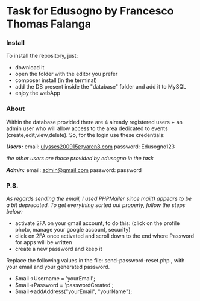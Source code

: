 # Task for Edusogno by Francesco Thomas Falanga

### Install
To install the repository, just:

- download it
- open the folder with the editor you prefer
- composer install (in the terminal)
- add the DB present inside the "database" folder and add it to MySQL
- enjoy the webApp

### About
Within the database provided there are 4 already registered users + an admin user who will allow access to the area dedicated to events (create,edit,view,delete).
So, for the login use these credentials:

***Users:***
email: ulysses200915@varen8.com
password: Edusogno123

*the other users are those provided by edusogno in the task*


***Admin:***
email: admin@gmail.com
password: password


### P.S.

*As regards sending the email, I used PHPMailer since mail() appears to be a bit deprecated. To get everything sorted out properly, follow the steps below:*

- activate 2FA on your gmail account, to do this: (click on the profile photo, manage your google account, security)
- click on 2FA once activated and scroll down to the end where Password for apps will be written
- create a new password and keep it

Replace the following values ​​in the file: send-password-reset.php , with your email and your generated password.

- $mail->Username = 'yourEmail';
- $mail->Password = 'passwordCreated';
- $mail->addAddress("yourEmail", "yourName");
